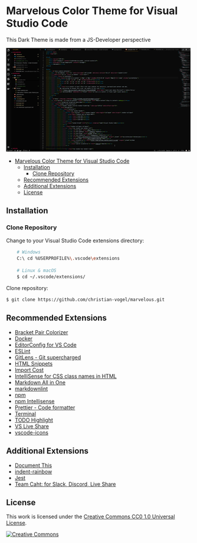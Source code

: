 # Marvelous Color Theme for Visual Studio Code

This Dark Theme is made from a JS-Developer perspective

![Screenshot](/images/Bildschirmaufnahme&#32;2018-10-17&#32;um&#32;15.11.29.mov.gif)

- [Marvelous Color Theme for Visual Studio Code](#marvelous-color-theme-for-visual-studio-code)
    - [Installation](#installation)
        - [Clone Repository](#clone-repository)
    - [Recommended Extensions](#recommended-extensions)
    - [Additional Extensions](#additional-extensions)
    - [License](#license)

## Installation

### Clone Repository

Change to your Visual Studio Code extensions directory:

```bash
    # Windows
    C:\ cd %USERPROFILE%\.vscode\extensions

    # Linux & macOS
    $ cd ~/.vscode/extensions/
```

Clone repository:

```bash
$ git clone https://github.com/christian-vogel/marvelous.git
```

## Recommended Extensions

- [Bracket Pair Colorizer](https://marketplace.visualstudio.com/items?itemName=CoenraadS.bracket-pair-colorizer)
- [Docker](https://marketplace.visualstudio.com/items?itemName=PeterJausovec.vscode-docker)
- [EditorConfig for VS Code](https://marketplace.visualstudio.com/items?itemName=EditorConfig.EditorConfig)
- [ESLint](https://marketplace.visualstudio.com/items?itemName=dbaeumer.vscode-eslint)
- [GitLens - Git supercharged](https://marketplace.visualstudio.com/items?itemName=eamodio.gitlens)
- [HTML Snippets](https://marketplace.visualstudio.com/items?itemName=abusaidm.html-snippets)
- [Import Cost](https://marketplace.visualstudio.com/items?itemName=wix.vscode-import-cost)
- [IntelliSense for CSS class names in HTML](https://marketplace.visualstudio.com/items?itemName=Zignd.html-css-class-completion)
- [Markdown All in One](https://marketplace.visualstudio.com/items?itemName=yzhang.markdown-all-in-one)
- [markdownlint](https://marketplace.visualstudio.com/items?itemName=DavidAnson.vscode-markdownlint)
- [npm](https://marketplace.visualstudio.com/items?itemName=eg2.vscode-npm-script)
- [npm Intellisense](https://marketplace.visualstudio.com/items?itemName=christian-kohler.npm-intellisense)
- [Prettier - Code formatter](https://marketplace.visualstudio.com/items?itemName=esbenp.prettier-vscode)
- [Terminal](https://marketplace.visualstudio.com/items?itemName=formulahendry.terminal)
- [TODO Highlight](https://marketplace.visualstudio.com/items?itemName=wayou.vscode-todo-highlight)
- [VS Live Share](https://marketplace.visualstudio.com/items?itemName=MS-vsliveshare.vsliveshare)
- [vscode-icons](https://marketplace.visualstudio.com/items?itemName=robertohuertasm.vscode-icons)

## Additional Extensions

- [Document This](https://marketplace.visualstudio.com/items?itemName=joelday.docthis)
- [indent-rainbow](https://marketplace.visualstudio.com/items?itemName=oderwat.indent-rainbow)
- [Jest](https://marketplace.visualstudio.com/items?itemName=Orta.vscode-jest)
- [Team Caht: for Slack, Discord, Live Share](https://marketplace.visualstudio.com/items?itemName=karigari.chat)

## License

This work is licensed under the [Creative Commons CC0 1.0 Universal License](http://creativecommons.org/publicdomain/zero/1.0/legalcode).

[![Creative Commons](https://img.shields.io/badge/license-CC0%201.0-orange.svg?style=flat-square)](http://creativecommons.org/publicdomain/zero/1.0/)